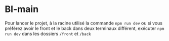 # BI-main

Pour lancer le projet, à la racine utilisé la commande `npm run dev` ou si vous préférez avoir le front et le back dans deux terminaux différent, exécuter `npm run dev` dans les dossiers `/front` et `/back`
